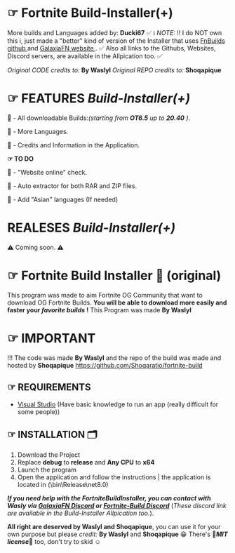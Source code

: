 
# ☞ Fortnite Build-Installer(+) 
More builds and Languages added by: **Ducki67** ✅
ℹ️ *NOTE:* ‼️ I do NOT own this i, just made a "better" kind of version of the Installer that uses [FnBuilds github ](https://github.com/n6617x/Fortnitebuilds) and [GalaxiaFN website ](https://galaxiafn.co.uk) . ✅
Also all links to the Githubs, Websites, Discord servers,  are available in the Allpication too. ✅

*Original CODE credits to:* **By Waslyl** 
*Original REPO credits to:* **Shoqapique**

# ☞ FEATURES *Build-Installer(+)*

🔳 - All downloadable Builds:*(starting from **OT6.5** up to **20.40** )*.

🔳 - More Languages.

🔳 - Credits and Information in the Application.

**☞ TO DO**

🔲 - "Website online" check.

🔲 - Auto extractor for both RAR and ZIP files.

🔲 - Add "Asian" languages (If needed)

# REALESES *Build-Installer(+)*
⚠️ Coming soon. ⚠️



# ☞ Fortnite Build Installer 📌 (original)
This program was made to aim Fortnite OG Community that want to download OG Fortnite Builds.
**You will be able to download more easily and faster your *favorite builds* !**
This Program was made **By Waslyl**


# ☞ IMPORTANT
!!! The code was made **By Waslyl** and the repo of the build was made and hosted by **Shoqapique**
https://github.com/Shoqaratio/fortnite-build

## ☞ REQUIREMENTS
- [Visual Studio](https://visualstudio.microsoft.com/fr/thank-you-downloading-visual-studio/?sku=Community&channel=Release&version=VS2022&source=VSLandingPage&cid=2030&passive=false) (Have basic knowledge to run an app (really difficult for some people))

## ☞ INSTALLATION 🗂

1. Download the Project
2. Replace **debug** to **release** and **Any CPU** to **x64**
3. Launch the program
5. Open the application and follow the instructions | the application is located in (\bin\Release\net8.0)

***If you need help with the FortniteBuildInstaller, you can contact with Wasly via [GalaxiaFN Discord](https://dsc.gg/galaxiaftn) or [Fortnite-Build Discord](https://discord.gg/QkfTM4gY9d)*** (*These discord link are available in the Build-Installer Allpication too.*).

**All right are deserved by Waslyl and Shoqapique**, you can use it for your own purpose but please *credit:* **By Waslyl** and **Shoqapique** 😁
There's 🧾***MIT license***🧾 too, don't try to skid ☺️

